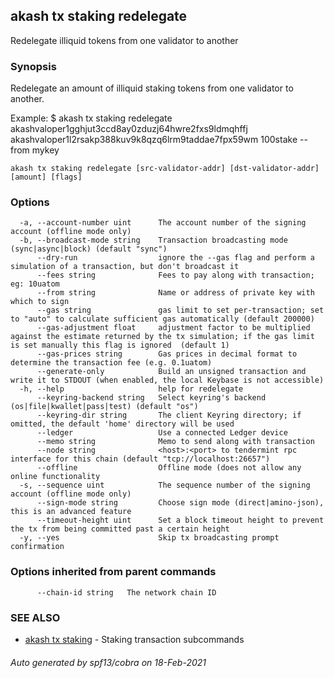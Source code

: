 ## akash tx staking redelegate

Redelegate illiquid tokens from one validator to another

### Synopsis

Redelegate an amount of illiquid staking tokens from one validator to another.

Example:
$ akash tx staking redelegate akashvaloper1gghjut3ccd8ay0zduzj64hwre2fxs9ldmqhffj akashvaloper1l2rsakp388kuv9k8qzq6lrm9taddae7fpx59wm 100stake --from mykey

```
akash tx staking redelegate [src-validator-addr] [dst-validator-addr] [amount] [flags]
```

### Options

```
  -a, --account-number uint      The account number of the signing account (offline mode only)
  -b, --broadcast-mode string    Transaction broadcasting mode (sync|async|block) (default "sync")
      --dry-run                  ignore the --gas flag and perform a simulation of a transaction, but don't broadcast it
      --fees string              Fees to pay along with transaction; eg: 10uatom
      --from string              Name or address of private key with which to sign
      --gas string               gas limit to set per-transaction; set to "auto" to calculate sufficient gas automatically (default 200000)
      --gas-adjustment float     adjustment factor to be multiplied against the estimate returned by the tx simulation; if the gas limit is set manually this flag is ignored  (default 1)
      --gas-prices string        Gas prices in decimal format to determine the transaction fee (e.g. 0.1uatom)
      --generate-only            Build an unsigned transaction and write it to STDOUT (when enabled, the local Keybase is not accessible)
  -h, --help                     help for redelegate
      --keyring-backend string   Select keyring's backend (os|file|kwallet|pass|test) (default "os")
      --keyring-dir string       The client Keyring directory; if omitted, the default 'home' directory will be used
      --ledger                   Use a connected Ledger device
      --memo string              Memo to send along with transaction
      --node string              <host>:<port> to tendermint rpc interface for this chain (default "tcp://localhost:26657")
      --offline                  Offline mode (does not allow any online functionality
  -s, --sequence uint            The sequence number of the signing account (offline mode only)
      --sign-mode string         Choose sign mode (direct|amino-json), this is an advanced feature
      --timeout-height uint      Set a block timeout height to prevent the tx from being committed past a certain height
  -y, --yes                      Skip tx broadcasting prompt confirmation
```

### Options inherited from parent commands

```
      --chain-id string   The network chain ID
```

### SEE ALSO

* [akash tx staking](akash_tx_staking.md)	 - Staking transaction subcommands

###### Auto generated by spf13/cobra on 18-Feb-2021

